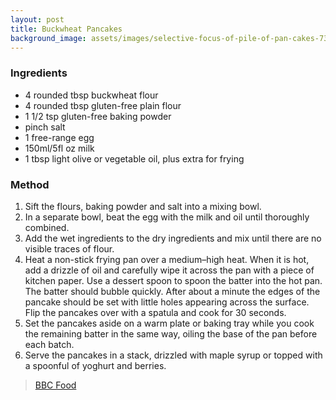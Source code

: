 ```yaml
---
layout: post
title: Buckwheat Pancakes
background_image: assets/images/selective-focus-of-pile-of-pan-cakes-730922.jpg
---
```



### Ingredients
- 4 rounded tbsp buckwheat flour
- 4 rounded tbsp gluten-free plain flour
- 1 1/2 tsp gluten-free baking powder
- pinch salt
- 1 free-range egg
- 150ml/5fl oz milk
- 1 tbsp light olive or vegetable oil, plus extra for frying

### Method
1. Sift the flours, baking powder and salt into a mixing bowl.
2. In a separate bowl, beat the egg with the milk and oil until thoroughly combined.
3. Add the wet ingredients to the dry ingredients and mix until there are no visible traces of flour.
4. Heat a non-stick frying pan over a medium–high heat. When it is hot, add a drizzle of oil and carefully wipe it across the pan with a piece of kitchen paper. Use a dessert spoon to spoon the batter into the hot pan. The batter should bubble quickly. After about a minute the edges of the pancake should be set with little holes appearing across the surface. Flip the pancakes over with a spatula and cook for 30 seconds.
5. Set the pancakes aside on a warm plate or baking tray while you cook the remaining batter in the same way, oiling the base of the pan before each batch.
6. Serve the pancakes in a stack, drizzled with maple syrup or topped with a spoonful of yoghurt and berries. 

> [BBC Food](https://www.bbc.co.uk/food/recipes/buckwheatpancakes_80141)